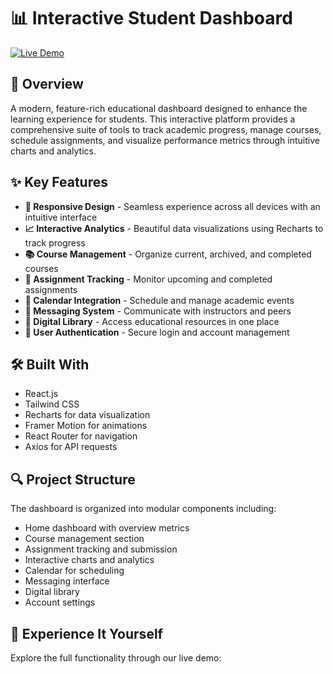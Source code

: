 # 📊 Interactive Student Dashboard

[![Live Demo](https://img.shields.io/badge/Live_Demo-View_Application-blue?style=for-the-badge)](https://khayre-ddine.github.io/Dashboard/)

## 🚀 Overview

A modern, feature-rich educational dashboard designed to enhance the learning experience for students. This interactive platform provides a comprehensive suite of tools to track academic progress, manage courses, schedule assignments, and visualize performance metrics through intuitive charts and analytics.

## ✨ Key Features

- **📱 Responsive Design** - Seamless experience across all devices with an intuitive interface
- **📈 Interactive Analytics** - Beautiful data visualizations using Recharts to track progress
- **📚 Course Management** - Organize current, archived, and completed courses
- **📝 Assignment Tracking** - Monitor upcoming and completed assignments
- **📅 Calendar Integration** - Schedule and manage academic events
- **💬 Messaging System** - Communicate with instructors and peers
- **📖 Digital Library** - Access educational resources in one place
- **👤 User Authentication** - Secure login and account management

## 🛠️ Built With

- React.js
- Tailwind CSS
- Recharts for data visualization
- Framer Motion for animations
- React Router for navigation
- Axios for API requests

## 🔍 Project Structure

The dashboard is organized into modular components including:

- Home dashboard with overview metrics
- Course management section
- Assignment tracking and submission
- Interactive charts and analytics
- Calendar for scheduling
- Messaging interface
- Digital library
- Account settings

## 🌟 Experience It Yourself

Explore the full functionality through our live demo:
